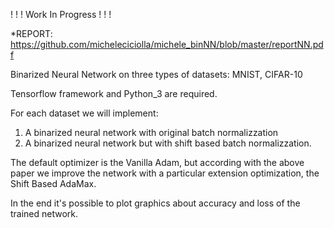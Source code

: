 ! ! !  Work In Progress ! ! !  

*REPORT: https://github.com/micheleciciolla/michele_binNN/blob/master/reportNN.pdf

Binarized Neural Network on three types of datasets: MNIST, CIFAR-10

Tensorflow framework and Python_3 are required.

For each dataset we will implement: 
  1) A binarized neural network with original batch normalizzation 
  2) A binarized neural network but with shift based batch normalizzation.

The default optimizer is the Vanilla Adam, but according with the above paper we improve the network with a particular extension optimization, the Shift Based AdaMax. 

In the end it's possible to plot graphics about accuracy and loss of the trained network.

